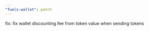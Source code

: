 ```yaml
---
"fuels-wallet": patch
---
```


fix: fix wallet discounting fee from token value when sending tokens
